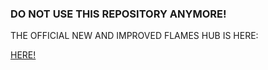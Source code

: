 ### DO NOT USE THIS REPOSITORY ANYMORE!

THE OFFICIAL NEW AND IMPROVED FLAMES HUB IS HERE:

[HERE!](https://github.com/EnterpriseExperience/MicUpSource)

